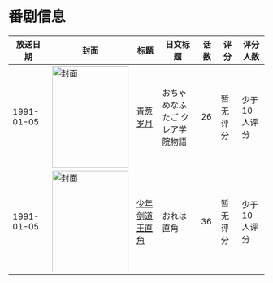 # 番剧信息

|放送日期|封面|标题|日文标题|话数|评分|评分人数|
|---|---|---|---|---|---|---|
|1991-01-05|<img src="//lain.bgm.tv/pic/cover/c/e7/c2/78747_yY6aI.jpg" alt="封面" style="width:150px;height:200px;object-fit:cover;">|[青葱岁月](https://bangumi.tv/subject/78747)|おちゃめなふたご クレア学院物語|26|暂无评分|少于10人评分|
|1991-01-05|<img src="//lain.bgm.tv/pic/cover/c/a1/2e/81580_1b3JK.jpg" alt="封面" style="width:150px;height:200px;object-fit:cover;">|[少年剑道王直角](https://bangumi.tv/subject/81580)|おれは直角|36|暂无评分|少于10人评分|
